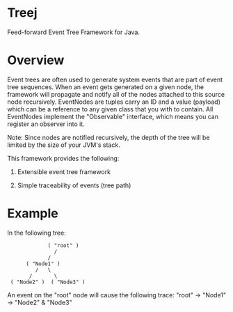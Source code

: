 Treej
=====

Feed-forward Event Tree Framework for Java.

Overview
========

Event trees are often used to generate system events that are part of event tree sequences. When an event gets generated on a given node, the framework
will propagate and notify all of the nodes attached to this source node recursively. EventNodes are tuples carry an ID and a value (payload) which can be a reference 
to any given class that you with to contain. All EventNodes implement the "Observable" interface, which means you can register an observer into it. 

Note: Since nodes are notified recursively, the depth of the tree will be limited by the size of your JVM's stack.

  	
This framework provides the following:
  
  1. Extensible event tree framework 

  2. Simple traceability of events (tree path)
  

Example
========

In the following tree:

                 ( "root" )
                   /
				 /
		  ( "Node1" )
  	         /   \
  	       /	   \ 
     ( "Node2" )  ( "Node3" )
		  
An event on the "root" node will cause the following trace: "root" -> "Node1" -> "Node2" & "Node3"